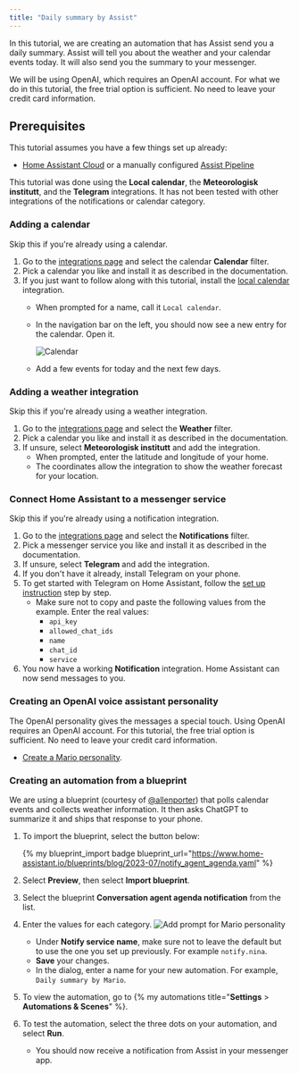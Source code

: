 ```yaml
---
title: "Daily summary by Assist"
---
```


In this tutorial, we are creating an automation that has Assist send you a daily summary. Assist will tell you about the weather and your calendar events today. It will also send you the summary to your messenger.

We will be using OpenAI, which requires an OpenAI account. For what we do in this tutorial, the free trial option is sufficient. No need to leave your credit card information.

## Prerequisites

This tutorial assumes you have a few things set up already:

- [Home Assistant Cloud](https://www.nabucasa.com) or a manually configured [Assist Pipeline](/integrations/assist_pipeline)

This tutorial was done using the **Local calendar**, the **Meteorologisk institutt**,  and the **Telegram** integrations. It has not been tested with other integrations of the notifications or calendar category.

### Adding a calendar

Skip this if you're already using a calendar.

1. Go to the [integrations page](/integrations/) and select the calendar **Calendar** filter.
2. Pick a calendar you like and install it as described in the documentation.
3. If you just want to follow along with this tutorial, install the [local calendar](/integrations/local_calendar/) integration.
   - When prompted for a name, call it `Local calendar`.
   - In the navigation bar on the left, you should now see a new entry for the calendar. Open it.
    
     ![Calendar](/images/assist/calendar_01.png)
   - Add a few events for today and the next few days.

### Adding a weather integration

Skip this if you're already using a weather integration.

1. Go to the [integrations page](/integrations/) and select the **Weather** filter.
2. Pick a calendar you like and install it as described in the documentation.
3. If unsure, select **Meteorologisk institutt** and add the integration.
   - When prompted, enter the latitude and longitude of your home.
   - The coordinates allow the integration to show the weather forecast for your location.

### Connect Home Assistant to a messenger service

Skip this if you're already using a notification integration.

1. Go to the [integrations page](/integrations/) and select the **Notifications** filter.
2. Pick a messenger service you like and install it as described in the documentation.
3. If unsure, select **Telegram** and add the integration.
4. If you don't have it already, install Telegram on your phone.
5. To get started with Telegram on Home Assistant, follow the [set up instruction](/integrations/telegram/#setup-example) step by step.
   - Make sure not to copy and paste the following values from the example. Enter the real values:
     - `api_key`
     - `allowed_chat_ids`
     - `name`
     - `chat_id`
     - `service`
6. You now have a working **Notification** integration. Home Assistant can now send messages to you.

### Creating an OpenAI voice assistant personality

The OpenAI personality gives the messages a special touch.
Using OpenAI requires an OpenAI account. For this tutorial, the free trial option is sufficient. No need to leave your credit card information.

- [Create a Mario personality](/voice_control/assist_create_open_ai_personality/).

### Creating an automation from a blueprint

We are using a blueprint (courtesy of [@allenporter]) that polls calendar events and collects weather information. It then asks ChatGPT to summarize it and ships that response to your phone.

1. To import the blueprint, select the button below:
   
   {% my blueprint_import badge blueprint_url="https://www.home-assistant.io/blueprints/blog/2023-07/notify_agent_agenda.yaml" %}
2. Select **Preview**, then select **Import blueprint**.
3. Select the blueprint **Conversation agent agenda notification** from the list.
4. Enter the values for each category.
   ![Add prompt for Mario personality](/images/assist/blueprint_daily_summary_notification_01.png)
   - Under **Notify service name**, make sure not to leave the default but to use the one you set up previously. For example `notify.nina`.
   - **Save** your changes.
   - In the dialog, enter a name for your new automation. For example, `Daily summary by Mario`.
5. To view the automation, go to {% my automations title="**Settings** > **Automations & Scenes**" %}.
6. To test the automation, select the three dots on your automation, and select **Run**.
   - You should now receive a notification from Assist in your messenger app.


[@allenporter]: https://github.com/allenporter